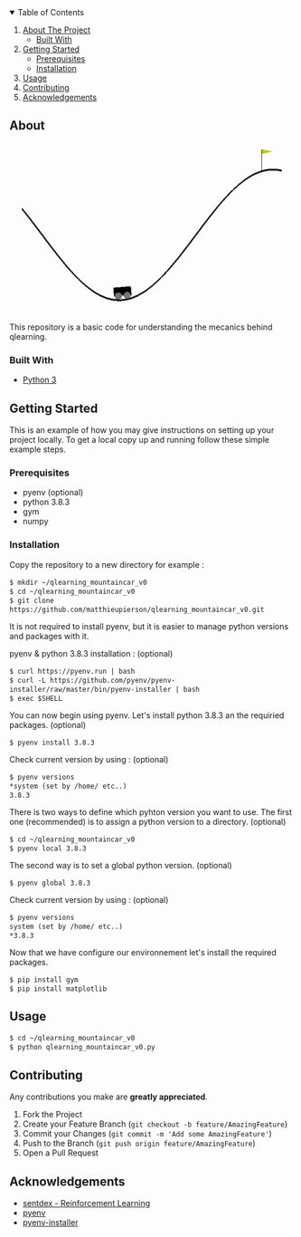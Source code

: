 <!-- TABLE OF CONTENTS -->
<details open="open">
  <summary>Table of Contents</summary>
  <ol>
    <li>
      <a href="#about-the-project">About The Project</a>
      <ul>
        <li><a href="#built-with">Built With</a></li>
      </ul>
    </li>
    <li>
      <a href="#getting-started">Getting Started</a>
      <ul>
        <li><a href="#prerequisites">Prerequisites</a></li>
        <li><a href="#installation">Installation</a></li>
      </ul>
    </li>
    <li><a href="#usage">Usage</a></li>
    <li><a href="#contributing">Contributing</a></li>
    <li><a href="#acknowledgements">Acknowledgements</a></li>
  </ol>
</details>

<!-- ABOUT -->
## About

<p align="center">
  <img width="460" height="300" src="./mountaincarv0.gif">
</p>


This repository is a basic code for understanding the mecanics behind qlearning.

### Built With

* [Python 3](https://getbootstrap.com)

<!-- GETTING STARTED -->
## Getting Started

This is an example of how you may give instructions on setting up your project locally.
To get a local copy up and running follow these simple example steps.

### Prerequisites

* pyenv (optional)
* python 3.8.3
* gym
* numpy

### Installation

Copy the repository to a new directory for example :

    $ mkdir ~/qlearning_mountaincar_v0
    $ cd ~/qlearning_mountaincar_v0
    $ git clone https://github.com/matthieupierson/qlearning_mountaincar_v0.git


It is not required to install pyenv, but it is easier to manage python versions and packages with it.

pyenv & python 3.8.3 installation : (optional)

    $ curl https://pyenv.run | bash
    $ curl -L https://github.com/pyenv/pyenv-installer/raw/master/bin/pyenv-installer | bash
    $ exec $SHELL

You can now begin using pyenv. Let's install python 3.8.3 an the requiried packages. (optional)

    $ pyenv install 3.8.3

Check current version by using : (optional)

    $ pyenv versions
    *system (set by /home/ etc..)
    3.8.3

There is two ways to define which pyhton version you want to use. The first one (recommended) is to assign a python version to a directory. (optional)

    $ cd ~/qlearning_mountaincar_v0
    $ pyenv local 3.8.3

The second way is to set a global python version. (optional)

    $ pyenv global 3.8.3

Check current version by using : (optional)

    $ pyenv versions
    system (set by /home/ etc..)
    *3.8.3

Now that we have configure our environnement let's install the required packages.

    $ pip install gym
    $ pip install matplotlib

<!-- USAGE EXAMPLES -->
## Usage

    $ cd ~/qlearning_mountaincar_v0
    $ python qlearning_mountaincar_v0.py

<!-- CONTRIBUTING -->
## Contributing

Any contributions you make are **greatly appreciated**.

1. Fork the Project
2. Create your Feature Branch (`git checkout -b feature/AmazingFeature`)
3. Commit your Changes (`git commit -m 'Add some AmazingFeature'`)
4. Push to the Branch (`git push origin feature/AmazingFeature`)
5. Open a Pull Request

<!-- ACKNOWLEDGEMENTS -->
## Acknowledgements
* [sentdex - Reinforcement Learning](https://www.youtube.com/playlist?list=PLQVvvaa0QuDezJFIOU5wDdfy4e9vdnx-7)
* [pyenv](https://github.com/pyenv/pyenv)
* [pyenv-installer](https://github.com/pyenv/pyenv-installer)
